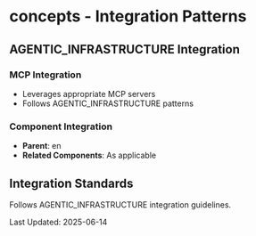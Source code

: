# concepts - Integration Patterns

## AGENTIC_INFRASTRUCTURE Integration

### MCP Integration
- Leverages appropriate MCP servers
- Follows AGENTIC_INFRASTRUCTURE patterns

### Component Integration
- **Parent**: en
- **Related Components**: As applicable

## Integration Standards

Follows AGENTIC_INFRASTRUCTURE integration guidelines.

Last Updated: 2025-06-14
